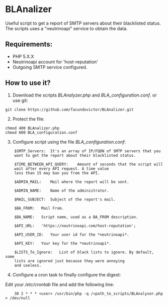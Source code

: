 # BLAnalizer
Useful script to get a report of SMTP servers about their blacklisted status.
The scripts uses a "neutrinoapi" service to obtain the data.

## Requirements:

* PHP 5.X.X
* Neutrinoapi account for 'host-reputation'
* Outgoing SMTP service configured.

## How to use it?

1. Download the scripts *BLAnalyzer.php* and *BLA_configuration.conf*.
or use git:

```
git clone https://github.com/facundovictor/BLAnalizer.git

```
2. Protect the file:

```
chmod 400 BLAnalizer.php
chmod 600 BLA_configuration.conf
```

3. Configure script using the file *BLA_configuration.conf*:

```
    $SMTP_Servers:  It's an array of IP/FQDN of SMTP servers that you
    want to get the report about their blacklisted status.

    $TIME_BETWEEN_API_QUERY:    Amount of seconds that the script will
    wait after every API request. A time value
    less than 15 may ban you from the API.

    $ADMIN_MAIL:    Mail where the report will be sent.

    $ADMIN_NAME:    Name of the administrator.

    $MAIL_SUBJECT:  Subject of the report's mail.

    $BA_FROM:   Mail From.

    $BA_NAME:   Script name, used as a BA_FROM description.

    $API_URL:   'https://neutrinoapi.com/host-reputation';

    $API_USER_ID:   Your user id for the *neutrinoapi*.

    $API_KEY:   Your key for the *neutrinoapi*.

    $LISTS_To_Ignore:   List of black lists to ignore. By default, some
    lists are ignored just because they were annoying
    and useless.
```

4. Configure a cron task to finally configure the digest:

Edit your */etc/crontab* file and add the following line:

```
    30 2 * * * <user> /usr/bin/php -q /<path_to_scripts/BLAnalyser.php > /dev/null

```

